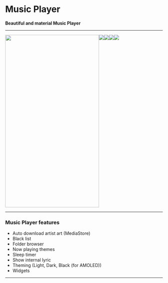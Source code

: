 # Music Player


**Beautiful and material Music Player**

--------
<div style="display: flex; align-items: flex-start;">
  <img src="./images/1.png" height="550" width="300"/>
  <img src="./images/2.png"/>
  <img src="./images/3.png"/>
  <img src="./images/4.png"/>
  <img src="./images/5.png"/>
<!-- ![Screenshots](./images/1.png?raw=true)
![Screenshots](./images/2.png?raw=true)
![Screenshots](./images/3.png?raw=true)
![Screenshots](./images/4.png?raw=true)
![Screenshots](./images/5.png?raw=true) -->
</div>

--------

### Music Player features

- Auto download artist art (MediaStore)
- Black list
- Folder browser
- Now playing themes
- Sleep timer
- Show internal lyric
- Theming (Light, Dark, Black (for AMOLED))
- Widgets


--------
